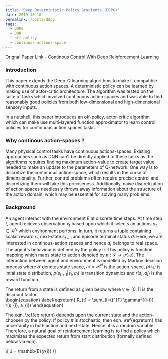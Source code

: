 ```yaml
---
title: 'Deep Deterministic Policy Gradients (DDPG)'
date: 2019-10-10
permalink: /posts/ddpg
tags:
  - DDPG
  - DQN
  - off-policy
  - continous-actions-space
---
```


Orignal Paper Link - [Continous Control With Deep Reinforcement
Learning](https://arxiv.org/pdf/1509.02971.pdf)

### Introduction

This paper extends the Deep-Q learning algorithms to make it compatible with continuous action spaces. A deterministic policy can be learned by making use of actor-critic architecture. The algorithm was tested on the suite of tasks which involved continuous action spaces and was able to find reasonably good policies from both low-dimensional and high-dimensional sensory inputs. 

In a nutshell, this paper introduces an off-policy, actor-critic algorithm which can make use multi-layered function approximator to learn control policies for continuous action spaces tasks.


### Why continous action-spaces ?

Many physical control tasks have continuous actions-spaces. Existing approaches such as DQN can't be directly applied to these tasks as the algorithms requires finding maximum action-value to create target value needed to make an update to the parameters of Q-network. One way is to discretize the continuous action-space, which results in the curse of dimensionality. Further, control problems often require precise control and discretizing them will take this preciseness. Additionally, naive discretization of action spaces needlessly throws away information about the structure of the action domain, which may be essential for solving many problems.


### Background

An agent interact with the environment $E$ at discrete time steps. At time step $t$, agent recieves observation $x_{t}$ based upon which it selects an actions $a_{t} \in \mathcal{R}^{N}$ which environment perfoms. In turn, it returns a tuple containing scalar reward $r_{t}$, next-state $s_{t+1}$ and episode terminal status $d$. Here, we are interested in continous-action spaces and hence $a_{t}$ belongs to real space.
The agent's behaviour is defined by the policy $\pi$. This policy is function mapping which maps state to action denoted by $\pi : \mathcal{S} \rightarrow \mathcal{P}(\mathcal{A})$. The interaction between agent and environment is modelled by Markov decision process where $\mathcal{S}$ denotes state space, $\mathcal{A} = \mathcal{R}^{N}$ is the action-space, $p(s_{1})$ is intial state distribution, $p(s_{t+1}| s_{t}, a_{t})$ is transition dynamics and $r(s_{t}, a_{t})$ is the reward function.

The return from a state is defined as given below where $\gamma \in [0, 1]$ is the discount factor.  
\begin{equation}
  \label{eq:return}
  R_{t} = \sum_{i=t}^{T} \gamma^{(i-t)} r(s_{i}, a_{i})
\end{equation}

The eqn. \ref{eq:return} depends upon the current state and the action-choosen by the policy. If policy $\pi$ is stochastic, then eqn. \ref{eq:return} has uncertanity in both action and next-state. Hence, it is a random variable. Therefore, a natural goal of reinforcement learning is to find a policy which maximizes the expected return from start distribution (formally defined below via eqn).

\\[ J = \mathbb{E}_{r_{i}} \\]